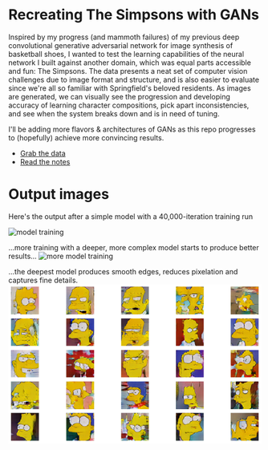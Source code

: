 # Recreating The Simpsons with GANs
Inspired by my progress (and mammoth failures) of my previous deep convolutional generative adversarial network for image synthesis of basketball shoes, I wanted to test the learning capabilities of the neural network I built against another domain, which was equal parts accessible and fun: The Simpsons. The data presents a neat set of computer vision challenges due to image format and structure, and is also easier to evaluate since we're all so familiar with Springfield's beloved residents. As images are generated, we can visually see the progression and developing accuracy of learning character compositions, pick apart inconsistencies, and see when the system breaks down and is in need of tuning.

I'll be adding more flavors & architectures of GANs as this repo progresses to (hopefully) achieve more convincing results. 

- [Grab the data](https://www.kaggle.com/kostastokis/simpsons-faces)
- [Read the notes](https://medium.com/@jasonsalas_89883/recreating-the-simpsons-with-a-dcgan-2122f788faea)

# Output images
Here's the output after a simple model with a 40,000-iteration training run

![model training](https://github.com/jasonsalas/simpsons_gan/blob/master/crossfade_40000_training_run.gif)

...more training with a deeper, more complex model starts to produce better results...
![more model training](https://github.com/jasonsalas/simpsons_gan/blob/master/training_by_epoch.gif)

...the deepest model produces smooth edges, reduces pixelation and captures fine details.
![after 80 epochs of deep training](https://github.com/jasonsalas/simpsons_gan/blob/master/3.png)
